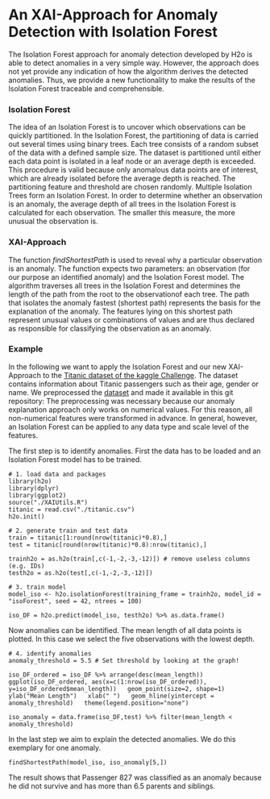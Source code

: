 # An XAI-Approach for Anomaly Detection with Isolation Forest 

The Isolation Forest approach for anomaly detection developed by H2o is able to detect anomalies in a very simple way. However, the approach does not yet provide any indication of how the algorithm derives the detected anomalies. Thus, we provide a new functionality to make the results of the Isolation Forest traceable and comprehensible.

### Isolation Forest

The idea of an Isolation Forest is to uncover which observations can be quickly partitioned.
In the Isolation Forest, the partitioning of data is carried out several times using binary trees. Each tree consists of a random subset of the data with a defined sample size. The dataset is partitioned until either each data point is isolated in a leaf node or an average depth is exceeded. This procedure is valid because only anomalous data points are of interest, which are already isolated before the average depth is reached. The partitioning feature and threshold are chosen randomly. Multiple Isolation Trees form an Isolation Forest. In order to determine whether an observation is an anomaly, the average depth of all trees in the Isolation Forest is calculated for each observation. The smaller this measure, the more unusual the observation is.

### XAI-Approach

The function *findShortestPath* is used to reveal why a particular observation is an anomaly. The function expects two parameters: an observation (for our purpose an identified anomaly) and the Isolation Forest model. The algorithm traverses all trees in the Isolation Forest and determines the length of the path from the root to the observationof each tree. The path that isolates the anomaly fastest (shortest path) represents the basis for the explanation of the anomaly. The features lying on this shortest path represent unusual values or combinations of values and are thus declared as responsible for classifying the observation as an anomaly.

### Example 

In the following we want to apply the Isolation Forest and our new XAI-Approach to the [Titanic dataset of the kaggle Challenge](https://www.kaggle.com/biswajee/titanic-dataset). The dataset contains information about Titanic passengers such as their age, gender or name. We preprocessed the [dataset](https://github.com/viadee/isolationForestXAIUtils/blob/master/titanic.csv) and made it available in this git repository: The preprocessing was necessary because our anomaly explanation approach only works on numerical values. For this reason, all non-numerical features were transformed in advance. In general, however, an Isolation Forest can be applied to any data type and scale level of the features.

The first step is to identify anomalies. First the data has to be loaded and an Isolation Forest model has to be trained.

```
# 1. load data and packages
library(h2o)
library(dplyr)
library(ggplot2)
source("./XAIUtils.R") 
titanic = read.csv("./titanic.csv")
h2o.init()

# 2. generate train and test data
train = titanic[1:round(nrow(titanic)*0.8),]
test = titanic[round(nrow(titanic)*0.8):nrow(titanic),]

trainh2o = as.h2o(train[,c(-1,-2,-3,-12)]) # remove useless columns (e.g. IDs)
testh2o = as.h2o(test[,c(-1,-2,-3,-12)])

# 3. train model
model_iso <- h2o.isolationForest(training_frame = trainh2o, model_id = "isoForest", seed = 42, ntrees = 100)
 
iso_DF = h2o.predict(model_iso, testh2o) %>% as.data.frame()
```

Now anomalies can be identified. The mean length of all data points is plotted. In this case we select the five observations with the lowest depth.

```
# 4. identify anomalies
anomaly_threshold = 5.5 # Set threshold by looking at the graph!
 
iso_DF_ordered = iso_DF %>% arrange(desc(mean_length))
ggplot(iso_DF_ordered, aes(x=c(1:nrow(iso_DF_ordered)), y=iso_DF_ordered$mean_length))   geom_point(size=2, shape=1)   
ylab("Mean Length")   xlab(" ")   geom_hline(yintercept = anomaly_threshold)   theme(legend.position="none")
 
iso_anomaly = data.frame(iso_DF,test) %>% filter(mean_length < anomaly_threshold)
```

In the last step we aim to explain the detected anomalies. We do this exemplary for one anomaly.

```
findShortestPath(model_iso, iso_anomaly[5,])
```

The result shows that Passenger 827 was classified as an anomaly because he did not survive and has more than 6.5 parents and siblings.

